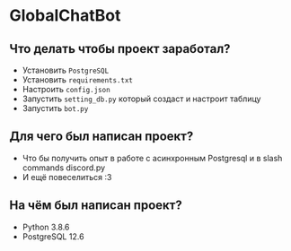 # GlobalChatBot

## Что делать чтобы проект заработал?

- Установить ``PostgreSQL``
- Установить ``requirements.txt``
- Настроить ``config.json``
- Запустить ``setting_db.py`` который создаст и настроит таблицу
- Запустить ``bot.py``

## Для чего был написан проект?

- Что бы получить опыт в работе с асинхронным Postgresql и в slash commands discord.py
- И ещё повеселиться :З

## На чём был написан проект?

- Python 3.8.6
- PostgreSQL 12.6
